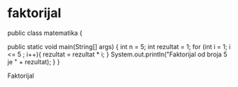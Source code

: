 faktorijal
==========
public class matematika {

   public static void main(String[] args) {
	   int n = 5;
       int rezultat = 1;
       for (int i = 1; i <= 5 ; i++){
    	   rezultat = rezultat * i;
       }
       System.out.println("Faktorijal od broja 5 je " + rezultat);
   }
}


Faktorijal
